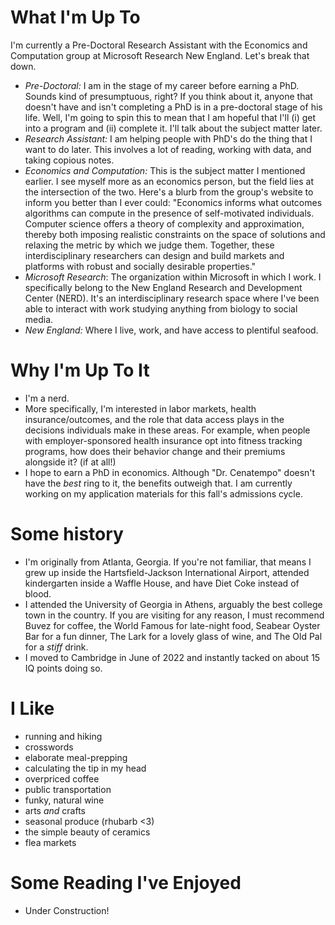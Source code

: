 
# What I'm Up To

I'm currently a Pre-Doctoral Research Assistant with the Economics and Computation group at Microsoft Research New England. Let's break that down.
- _Pre-Doctoral:_ I am in the stage of my career before earning a PhD. Sounds kind of presumptuous, right? If you think about it, anyone that doesn't have and isn't completing a PhD is in a pre-doctoral stage of his life. Well, I'm going to spin this to mean that I am hopeful that I'll (i) get into a program and (ii) complete it. I'll talk about the subject matter later.
- _Research Assistant:_ I am helping people with PhD's do the thing that I want to do later. This involves a lot of reading, working with data, and taking copious notes. 
- _Economics and Computation:_ This is the subject matter I mentioned earlier. I see myself more as an economics person, but the field lies at the intersection of the two. Here's a blurb from the group's website to inform you better than I ever could: "Economics informs what outcomes algorithms can compute in the presence of self-motivated individuals. Computer science offers a theory of complexity and approximation, thereby both imposing realistic constraints on the space of solutions and relaxing the metric by which we judge them. Together, these interdisciplinary researchers can design and build markets and platforms with robust and socially desirable properties." 
- _Microsoft Research_: The  organization within Microsoft in which I work. I specifically belong to the New England Research and Development Center (NERD). It's an interdisciplinary research space where I've been able to interact with work studying anything from biology to social media.
- _New England:_ Where I live, work, and have access to plentiful seafood.

# Why I'm Up To It
- I'm a nerd.
- More specifically, I'm interested in labor markets, health insurance/outcomes, and the role that data access plays in the decisions individuals make in these areas. For example, when people with employer-sponsored health insurance opt into fitness tracking programs, how does their behavior change and their premiums alongside it? (if at all!)
- I hope to earn a PhD in economics. Although "Dr. Cenatempo" doesn't have the _best_ ring to it, the benefits outweigh that. I am currently working on my application materials for this fall's admissions cycle.

# Some history
- I'm originally from Atlanta, Georgia. If you're not familiar, that means I grew up inside the Hartsfield-Jackson International Airport, attended kindergarten inside a Waffle House, and have Diet Coke instead of blood. 
- I attended the University of Georgia in Athens, arguably the best college town in the country. If you are visiting for any reason, I must recommend Buvez for coffee, the World Famous for late-night food, Seabear Oyster Bar for a fun dinner, The Lark for a lovely glass of wine, and The Old Pal for a _stiff_ drink.
- I moved to Cambridge in June of 2022 and instantly tacked on about 15 IQ points doing so.

# I Like
- running and hiking
- crosswords
- elaborate meal-prepping
- calculating the tip in my head
- overpriced coffee
- public transportation
- funky, natural wine
- arts *and* crafts
- seasonal produce (rhubarb <3)
- the simple beauty of ceramics
- flea markets

# Some Reading I've Enjoyed
- Under Construction!
